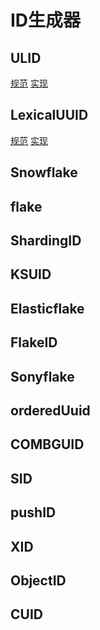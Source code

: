 # ID生成器

## ULID
[规范](https://github.com/ulid/spec)
[实现](https://github.com/huxi/sulky/tree/master/sulky-ulid)

## LexicalUUID
[规范](https://github.com/twitter-archive/cassie)
[实现](https://github.com/twitter-archive/cassie/blob/master/cassie-core/src/main/scala/com/twitter/cassie/types/LexicalUUID.scala)

## Snowflake
[](https://github.com/twitter-archive/snowflake)
[](https://github.com/twitter-archive/snowflake/releases/tag/snowflake-2010)

## flake
[](https://github.com/boundary/flake)
[]()

## ShardingID
[](https://instagram-engineering.com/sharding-ids-at-instagram-1cf5a71e5a5c)

## KSUID
[](https://github.com/segmentio/ksuid)


## Elasticflake

## FlakeID

## Sonyflake
[](https://github.com/sony/sonyflake)

## orderedUuid
[](https://itnext.io/laravel-the-mysterious-ordered-uuid-29e7500b4f8)

## COMBGUID

## SID

## pushID

## XID

## ObjectID
[](https://www.mongodb.com/zh-cn/docs/manual/reference/method/ObjectId/)

## CUID
[](https://github.com/paralleldrive/cuid)
